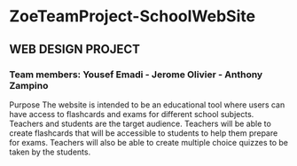 # ZoeTeamProject-SchoolWebSite

## WEB DESIGN PROJECT
### Team members: Yousef Emadi - Jerome Olivier - Anthony Zampino <br>

Purpose
The website is intended to be an educational tool where users can have access to flashcards and exams for different school subjects. 
Teachers and students are the target audience. Teachers will be able to create flashcards that will be accessible to students to help them prepare for exams. Teachers will also be able to create multiple choice quizzes to be taken by the students.

